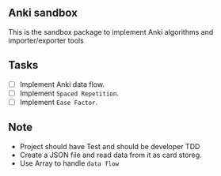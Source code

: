 ## Anki sandbox
This is the sandbox package to implement Anki algorithms and importer/exporter tools

## Tasks
- [ ] Implement Anki data flow.
- [ ] Implement ‍`Spaced Repetition`.
- [ ] Implement `Ease Factor`.

## Note
- Project should have Test and should be developer TDD
- Create a JSON file and read data from it as card storeg.
- Use Array to handle `data flow`
